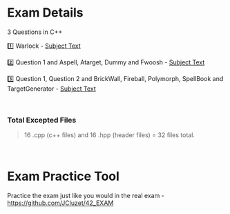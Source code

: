 # Exam Details
3 Questions in C++

:one: Warlock - [Subject Text](https://github.com/pasqualerossi/42-School-Exam-Rank-05/blob/main/cpp_module_00/subject.txt)

:two: Question 1 and Aspell, Atarget, Dummy and Fwoosh - [Subject Text](https://github.com/pasqualerossi/42-School-Exam-Rank-05/blob/main/cpp_module_01/subject.txt)

:three: Question 1, Question 2 and BrickWall, Fireball, Polymorph, SpellBook and TargetGenerator - [Subject Text](https://github.com/pasqualerossi/42-School-Exam-Rank-05/blob/main/cpp_module_02/subject.txt)

<br>

### Total Excepted Files

> 16 .cpp (c++ files) and 16 .hpp (header files) = 32 files total.

<br>

# Exam Practice Tool

Practice the exam just like you would in the real exam - https://github.com/JCluzet/42_EXAM